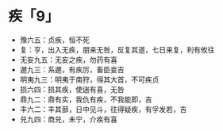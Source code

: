 # 疾「9」
* 豫六五：贞疾，恒不死
* 复：亨，出入无疾，朋来无咎，反复其道，七日来复，利有攸往
* 无妄九五：无妄之疾，勿药有喜
* 遯九三：系遯，有疾厉，畜臣妾吉
* 明夷九三：明夷于南狩，得其大首，不可疾贞
* 损六四：损其疾，使遄有喜，无咎
* 鼎九二：鼎有实，我仇有疾，不我能即，吉
* 丰六二：丰其蔀，日中见斗，往得疑疾，有孚发若，吉
* 兑九四：商兑，未宁，介疾有喜